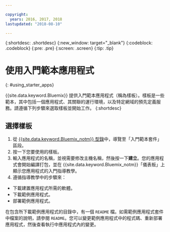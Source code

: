 ```yaml
---

copyright:
  years: 2016, 2017, 2018
lastupdated: "2018-08-10"

---
```


{:shortdesc: .shortdesc}
{:new_window: target="_blank"}
{:codeblock: .codeblock}
{:pre: .pre}
{:screen: .screen}
{:tip: .tip}

# 使用入門範本應用程式
{: #using_starter_apps}

{{site.data.keyword.Bluemix}} 提供入門範本應用程式（稱為樣板）。樣板是一些範本，其中包括一個應用程式、其關聯的運行環境，以及特定網域的預先定義服務。請遵循下列步驟來選取樣板並開始工作。
{:shortdesc}

## 選擇樣板

1. 從 [{{site.data.keyword.Bluemix_notm}} 型錄](https://console.{DomainName}/catalog/)中，導覽至「入門範本套件」區段。
2. 按一下您要使用的樣板。
3. 輸入應用程式的名稱，並視需要修改主機名稱，然後按一下**建立**。您的應用程式會開始編譯打包，並在 {{site.data.keyword.Bluemix_notm}}「儀表板」上顯示您應用程式的入門指導教學。
4. 遵循指導教學中的步驟來：  
  * 下載建置應用程式所需的軟體。
  * 下載範例應用程式。
  * 部署範例應用程式。

在包含所下載範例應用程式的目錄中，有一個 `README` 檔。如需範例應用程式套件中檔案的說明，請參閱 `README`。您可以變更範例應用程式中的程式碼、重新部署應用程式，然後查看執行中應用程式內的變更。
